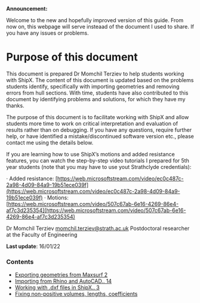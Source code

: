             

**Announcement:**

Welcome to the new and hopefully improved version of this guide. From now on, this webpage will serve insteaad of the document I used to share. If you have any issues or problems.

# Purpose of this document

This document is prepared Dr Momchil Terziev to help students working with ShipX. The content of this document is updated based on the problems students identify, specifically with importing geometries and removing errors from hull sections. With time, students have also contributed to this document by identifying problems and solutions, for which they have my thanks.

The purpose of this document is to facilitate working with ShipX and allow students more time to work on critical interpretation and evaluation of results rather than on debugging. If you have any questions, require further help, or have identified a mistake/discontinued software version etc., please contact me using the details below.

If you are learning how to use ShipX’s motions and added resistance features, you can watch the step-by-step video tutorials I prepared for 5th year students (note that you may have to use yout Strathclyde credentials):

· Added resistance: [https://web.microsoftstream.com/video/ec0c487c-2a98-4d09-84a9-19b51ece039f](https://web.microsoftstream.com/video/ec0c487c-2a98-4d09-84a9-19b51ece039f)
· Motions: [https://web.microsoftstream.com/video/507c67ab-6e16-4269-86e4-af7c3d235354](https://web.microsoftstream.com/video/507c67ab-6e16-4269-86e4-af7c3d235354)

Dr Momchil Terziev
[momchil.terziev@strath.ac.uk](mailto:momchil.terziev@strath.ac.uk)
Postdoctoral researcher at the Faculty of Engineering

**Last update**: 16/01/22

### **Contents**

 - [Exporting geometries from Maxsurf 2](https://momchil-terziev.github.io/resources/exporting-geometries-from-maxsurf)
 - [Importing from Rhino and AutoCAD.. 14](https://momchil-terziev.github.io/resources/importing-from-rhino-autocad)
 - [Working with .dxf files in ShipX.. 3](https://momchil-terziev.github.io/resources/working-with-dxf-files)
 - [Fixing non-positive volumes, lengths, coefficients](https://momchil-terziev.github.io/resources/non-positive-data)


